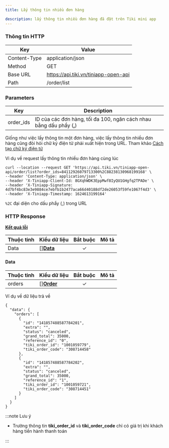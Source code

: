 ```yaml
---
title: Lấy thông tin nhiều đơn hàng

description: lấy thông tin nhiều đơn hàng đã đặt trên Tiki mini app
---
```


### Thông tin HTTP

| Key          | Value                                |
| ------------ | ------------------------------------ |
| Content-Type | application/json                     |
| Method       | GET                                  |
| Base URL     | https://api.tiki.vn/tiniapp-open-api |
| Path         | /order/list                          |

### Parameters

| Key       | Description                                                           |
| --------- | --------------------------------------------------------------------- |
| order_ids | ID của các đơn hàng, tối đa 100, ngăn cách nhau bằng dấu phẩy (**,**) |

Giống như việc lấy thông tin một đơn hàng, việc lấy thông tin nhiều đơn hàng cũng đòi hỏi chữ ký điện tử phải xuất hiện trong URL. Tham khảo [Cách tạo chữ ký điện tử](../platform-api/calculate-signature)

Vi dụ về request lấy thông tin nhiều đơn hàng cùng lúc

```
curl --location --request GET 'https://api.tiki.vn/tiniapp-open-api/order/list?order_ids=84112926079713300%2C88238130968199168' \
--header 'Content-Type: application/json' \
--header 'X-Tiniapp-Client-Id: 8GXqhWDK3EppMwf8IyQU1GHgfq2TPADe' \
--header 'X-Tiniapp-Signature: 4d7bf4bc83e3e9884ce7ebfb1b2477aca66d40188df2de26053f59fe1067f4d3' \
--header 'X-Tiniapp-Timestamp: 1624613199164'
```
`%2C` đại diện cho dấu phẩy (,) trong URL

### HTTP Response

[**Kết quả lỗi**](error-code)

| Thuộc tinh | Kiểu dữ liệu        | Bắt buộc | Mô tả |
| ---------- | ------------------- | :------: | ----- |
| Data       | []**[Data](#data)** |    ✓     |       |

#### Data

| Thuộc tinh | Kiểu dữ liệu                      | Bắt buộc | Mô tả |
| ---------- | --------------------------------- | :------: | ----- |
| orders     | []**[Order](create-order#order)** |    ✓     |       |

Ví dụ về dữ liệu trả về

```
{
  "data": {
    "orders": [
      {
        "id": "141857488587784201",
        "extra": "",
        "status": "canceled",
        "grand_total": 35000,
        "reference_id": "0",
        "tiki_order_id": "1001059779",
        "tiki_order_code": "308714458"
      },
      {
        "id": "141857488587784202",
        "extra": "",
        "status": "canceled",
        "grand_total": 35000,
        "reference_id": "1",
        "tiki_order_id": "1001059721",
        "tiki_order_code": "308714451"
      }
    ]
  }
}
```

:::note Lưu ý

- Trường thông tin **tiki_order_id** và **tiki_order_code** chỉ có giá trị khi khách hàng tiến hành thanh toán

:::
